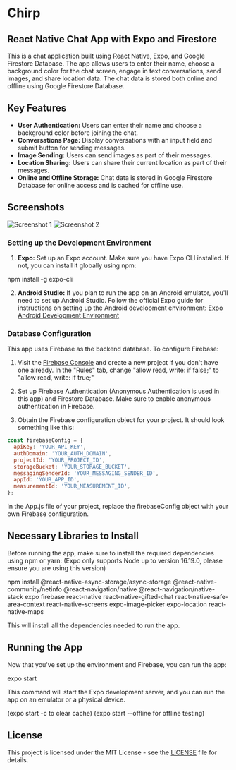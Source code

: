 # Chirp

## React Native Chat App with Expo and Firestore

This is a chat application built using React Native, Expo, and Google Firestore Database. The app allows users to enter their name, choose a background color for the chat screen, engage in text conversations, send images, and share location data. The chat data is stored both online and offline using Google Firestore Database.

## Key Features

- **User Authentication:** Users can enter their name and choose a background color before joining the chat.
- **Conversations Page:** Display conversations with an input field and submit button for sending messages.
- **Image Sending:** Users can send images as part of their messages.
- **Location Sharing:** Users can share their current location as part of their messages.
- **Online and Offline Storage:** Chat data is stored in Google Firestore Database for online access and is cached for offline use.

## Screenshots

![Screenshot 1](screenshots/screenshot1.png)
![Screenshot 2](screenshots/screenshot2.png)

### Setting up the Development Environment

1. **Expo:** Set up an Expo account. Make sure you have Expo CLI installed. If not, you can install it globally using npm:

npm install -g expo-cli

2. **Android Studio:** If you plan to run the app on an Android emulator, you'll need to set up Android Studio. Follow the official Expo guide for instructions on setting up the Android development environment: [Expo Android Development Environment](https://docs.expo.dev/workflow/android-studio-emulator/)

### Database Configuration

This app uses Firebase as the backend database. To configure Firebase:

1. Visit the [Firebase Console](https://console.firebase.google.com/) and create a new project if you don't have one already. In the "Rules" tab, change "allow read, write: if false;" to "allow read, write: if true;"

2. Set up Firebase Authentication (Anonymous Authentication is used in this app) and Firestore Database. Make sure to enable anonymous authentication in Firebase.

3. Obtain the Firebase configuration object for your project. It should look something like this:

```javascript
const firebaseConfig = {
  apiKey: 'YOUR_API_KEY',
  authDomain: 'YOUR_AUTH_DOMAIN',
  projectId: 'YOUR_PROJECT_ID',
  storageBucket: 'YOUR_STORAGE_BUCKET',
  messagingSenderId: 'YOUR_MESSAGING_SENDER_ID',
  appId: 'YOUR_APP_ID',
  measurementId: 'YOUR_MEASUREMENT_ID',
};
```

In the App.js file of your project, replace the firebaseConfig object with your own Firebase configuration.

## Necessary Libraries to Install

Before running the app, make sure to install the required dependencies using npm or yarn:
(Expo only supports Node up to version 16.19.0, please ensure you are using this version)

npm install
@react-native-async-storage/async-storage
@react-native-community/netinfo
@react-navigation/native
@react-navigation/native-stack
expo firebase
react-native
react-native-gifted-chat
react-native-safe-area-context
react-native-screens
expo-image-picker
expo-location
react-native-maps

This will install all the dependencies needed to run the app.

## Running the App

Now that you've set up the environment and Firebase, you can run the app:

expo start

This command will start the Expo development server, and you can run the app on an emulator or a physical device.

(expo start -c to clear cache)
(expo start --offline for offline testing)

## License

This project is licensed under the MIT License - see the [LICENSE](LICENSE) file for details.
